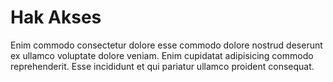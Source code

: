 # Hak Akses

Enim commodo consectetur dolore esse commodo dolore nostrud deserunt ex ullamco voluptate dolore veniam. Enim cupidatat adipisicing commodo reprehenderit. Esse incididunt et qui pariatur ullamco proident consequat.
